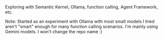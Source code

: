 Exploring with Semantic Kernel, Ollama, function calling, Agent Framework, etc.

Note: Started as an experiment with Ollama with most small models I tried aren't "smart" enough for many function calling scenarios. I'm mainly using Gemini models. I won't change the repo name :)